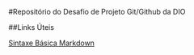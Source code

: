 #Repositório do Desafio de Projeto Git/Github da DIO

##Links Úteis

[Sintaxe Básica Markdown](https://www.markdownguide.org/basic-syntax/)
